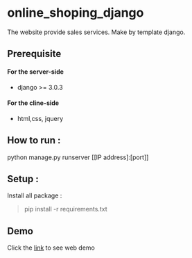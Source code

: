 # online_shoping_django
The website provide sales services. Make by template django.
## Prerequisite
#### For the server-side
- django >= 3.0.3

#### For the cline-side
- html,css, jquery

## How to run :
python manage.py runserver [[IP address]:[port]]
## Setup :
Install all package :
> pip install -r requirements.txt
## Demo
Click the [link](https://herokudjangoapp1999.herokuapp.com/) to see web demo
